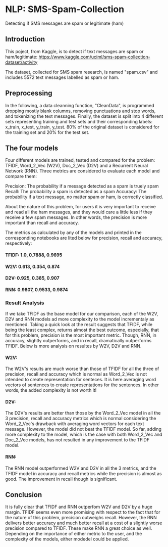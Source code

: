 # NLP: SMS-Spam-Collection
Detecting if SMS messages are spam or legitimate (ham)

## Introduction
This poject, from Kaggle, is to detect if text messages are spam or ham/legitimate:
https://www.kaggle.com/uciml/sms-spam-collection-dataset/activity

The dataset, collected for SMS spam research, is named "spam.csv" and includes 5572 text messages labelled as spam or ham. 

## Preprocessing
In the following, a data cleanning function, "CleanData", is programmed dropping mostly blank columns, removing punctuations and stop words, and tokenizing the text messages. Finally, the dataset is split into 4 different sets representing training and test sets and their corresponding labels: x_train, x_test, y_train, y_test. 80% of the original dataset is considered for the training set and 20% for the test set.

## The four models

Four different models are trained, tested and compared for the problem: TFIDF, Word_2_Vec (W2V), Doc_2_Vec (D2V) and a Recurrent Neural Network (RNN). Three metrics are considered to evaluate each model and compare them:

Precision: The probability  if a message detected as a spam is truely spam
Recall: The probability a spam is detected as a spam
Accuracy: The probability if a text message, no matter spam or ham, is correctly classified.

About the nature of this problem, for users it is very important to receive and read all the ham messages, and they would care a little less if they receive a few spam messages. In other words, the precision is more important than recall and accuracy.

The metrics as calculated by any of the models and printed in the corresponding notebooks are lited below for precision, recall and accuracy, respectively:


#### TFIDF: 1.0, 0.7888, 0.9695
#### W2V: 0.613, 0.354, 0.874
#### D2V: 0.925, 0.385, 0.907
#### RNN: 0.9807, 0.9533, 0.9874


### Result Analysis
If we take TFIDF as the base model for our comparison, each of the W2V, D2V and RNN models ad more complexity to the model incrementaly as mentioned. Taking a quick look at the result suggests that TFIDF, while being the least complex, returns almost the best outcome, especially, that for this problem, precision is the most important metric. Though, RNN, in accuracy, slightly outperforms, and in recall, dramatically outperforms TFIDF. Below is more analysis on resultes by W2V, D2V and RNN.

#### W2V:
The W2V's results are much worse than those of TFIDF for all the three of precision, recall and accuracy which is normal as Word_2_Vec is not intended to create representation for senteces. It is here averaging word vectors of sentences to create representations for the sentences. In other words, the added complexity is not worth it!

#### D2V:
The D2V's results are better than those by the Word_2_Vec model in all the 3 precision, recall and accuracy metrics which is normal considering the Word_2_Vec's drawback with averaging word vectors for each text message. However, the model did not beat the TFIDF model. So far, adding more complexity to the model, which is the case with both Word_2_Vec and Doc_2_Vec models, has not resulted in any improvement to the TFIDF model.

#### RNN:
The RNN model outperformed W2V and D2V in all the 3 metrics, and the TFIDF model in accuracy and recall metrics while the precision is almost as good. The improvement in recall though is significant.

## Conclusion
It is fully clear that TFIDF and RNN outperfom W2V and D2V by a huge margin. TFIDF seems even more promising with respect to the fact that for the nature of this problem, precision outweighs recall. However, the RNN delivers better accuracy and much better recall at a cost of a slightly worse precision compared to TFIDF. These make RNN a great choice as well. Depending on the importance of either metric to the user, and the complexity of the models, either modedel could be applied.
